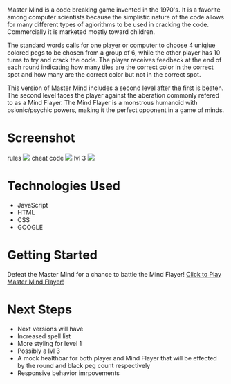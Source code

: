 # <Master Mind Flayer>

Master Mind is a code breaking game invented in the 1970's. It is a favorite among computer scientists because the simplistic nature of the code allows for many different types of aglorithms to be used in cracking the code. Commercially it is marketed mostly toward children. 

The standard words calls for one player or computer to choose 4 uniqiue colored pegs to be chosen from a group of 6, while the other player has 10 turns to try and crack the code. The player receives feedback at the end of each round indicating how many tiles are the correct color in the correct spot and how many are the correct color but not in the correct spot. 

This version of Master Mind includes a second level after the first is beaten. The second level faces the player against the aberation commonly refered to as a Mind Flayer. The Mind Flayer is a monstrous humanoid with psionic/psychic powers, making it the perfect opponent in a game of minds.

# Screenshot

rules
<img src="https://i.imgur.com/0xVZdGe.png">
cheat code
<img src="https://i.imgur.com/HqilHGS.png">
lvl 3
<img src="https://i.imgur.com/7ltJRX5.png">

# Technologies Used

- JavaScript
- HTML
- CSS
- GOOGLE

# Getting Started
Defeat the Master Mind for a chance to battle the Mind Flayer!
[Click to Play Master Mind Flayer!](https://tnwatts.github.io/MasterMindFlayer/)

# Next Steps

- Next versions will have
- Increased spell list
- More styling for level 1
- Possibly a lvl 3
- A mock healthbar for both player and Mind Flayer that will be effected by the round and black peg count respectively
- Responsive behavior imrpovements
